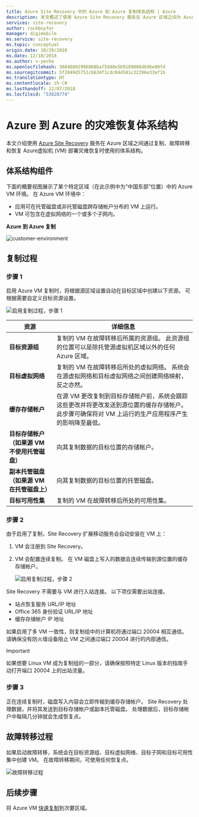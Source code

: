 ```yaml
---
title: Azure Site Recovery 中的 Azure 到 Azure 复制体系结构 | Azure
description: 本文概述了使用 Azure Site Recovery 服务在 Azure 区域之间为 Azure VM 设置灾难恢复时使用的组件和体系结构。
services: site-recovery
author: rockboyfor
manager: digimobile
ms.service: site-recovery
ms.topic: conceptual
origin.date: 10/28/2018
ms.date: 12/10/2018
ms.author: v-yeche
ms.openlocfilehash: 30840802996008ba75d40e569189006db96e80fd
ms.sourcegitcommit: 5f2849d5751cb634f1cdc04d581c32296e33ef1b
ms.translationtype: HT
ms.contentlocale: zh-CN
ms.lasthandoff: 12/07/2018
ms.locfileid: "53028774"
---
```

# <a name="azure-to-azure-disaster-recovery-architecture"></a>Azure 到 Azure 的灾难恢复体系结构

本文介绍使用 [Azure Site Recovery](site-recovery-overview.md) 服务在 Azure 区域之间通过复制、故障转移和恢复 Azure虚拟机 (VM) 部署灾难恢复时使用的体系结构。

## <a name="architectural-components"></a>体系结构组件

下面的概要视图展示了某个特定区域（在此示例中为“中国东部”位置）中的 Azure VM 环境。 在 Azure VM 环境中：
- 应用可在托管磁盘或非托管磁盘跨存储帐户分布的 VM 上运行。
- VM 可包含在虚拟网络的一个或多个子网内。

**Azure 到 Azure 复制**

![customer-environment](./media/concepts-azure-to-azure-architecture/source-environment.png)

## <a name="replication-process"></a>复制过程

### <a name="step-1"></a>步骤 1

启用 Azure VM 复制时，将根据源区域设置自动在目标区域中创建以下资源。 可根据需要自定义目标资源设置。

![启用复制过程，步骤 1](./media/concepts-azure-to-azure-architecture/enable-replication-step-1.png)

**资源** | **详细信息**
--- | ---
**目标资源组** | 复制的 VM 在故障转移后所属的资源组。 此资源组的位置可以是除托管源虚拟机区域以外的任何 Azure 区域。
**目标虚拟网络** | 复制的 VM 在故障转移后所处的虚拟网络。 系统会在源虚拟网络和目标虚拟网络之间创建网络映射，反之亦然。
**缓存存储帐户** | 在源 VM 更改复制到目标存储帐户前，系统会跟踪这些更改并将更改发送到源位置的缓存存储帐户。 此步骤可确保将对 VM 上运行的生产应用程序产生的影响降至最低。
**目标存储帐户（如果源 VM 不使用托管磁盘）**  | 向其复制数据的目标位置的存储帐户。
**副本托管磁盘（如果源 VM 在托管磁盘上）**  | 向其复制数据的目标位置的托管磁盘。
**目标可用性集**  | 复制的 VM 在故障转移后所处的可用性集。

### <a name="step-2"></a>步骤 2

由于启用了复制，Site Recovery 扩展移动服务会自动安装在 VM 上：

1. VM 会注册到 Site Recovery。

2. VM 会配置连续复制。 在 VM 磁盘上写入的数据会连续传输到源位置的缓存存储帐户。

   ![启用复制过程，步骤 2](./media/concepts-azure-to-azure-architecture/enable-replication-step-2.png)

 Site Recovery 不需要与 VM 进行入站连接。 以下项仅需要出站连接。

 - 站点恢复服务 URL/IP 地址
 - Office 365 身份验证 URL/IP 地址
 - 缓存存储帐户 IP 地址

如果启用了多 VM 一致性，则复制组中的计算机将通过端口 20004 相互通信。 请确保没有防火墙设备阻止 VM 之间通过端口 20004 进行的内部通信。

> [!IMPORTANT]
如果想要 Linux VM 成为复制组的一部分，请确保按照特定 Linux 版本的指南手动打开端口 20004 上的出站流量。

### <a name="step-3"></a>步骤 3

正在连续复制时，磁盘写入内容会立即传输到缓存存储帐户。 Site Recovery 处理数据，并将其发送到目标存储帐户或副本托管磁盘。 处理数据后，目标存储帐户中每隔几分钟就会生成恢复点。

## <a name="failover-process"></a>故障转移过程

如果启动故障转移，系统会在目标资源组、目标虚拟网络、目标子网和目标可用性集中创建 VM。 在故障转移期间，可使用任何恢复点。

![故障转移过程](./media/concepts-azure-to-azure-architecture/failover.png)

## <a name="next-steps"></a>后续步骤

将 Azure VM [快速复制](azure-to-azure-quickstart.md)到次要区域。

<!-- Update_Description: update meta properties, wording update -->
